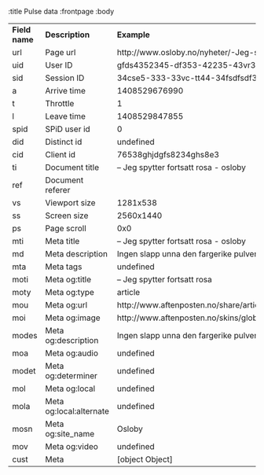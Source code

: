:title Pulse data
:frontpage
:body

<table class="table table-hover">
    <tr>
        <td><strong>Field name</strong></td>
        <td><strong>Description</strong></td>
        <td><strong>Example</strong></td>
    </tr>
    <tr>
      <td>url</td>
      <td>Page url</td>
      <td>http://www.osloby.no/nyheter/-Jeg-spytter-fortsatt-rosa-7678276.html</td>
    </tr>
    <tr>
      <td>uid</td>
      <td>User ID</td>
      <td>gfds4352345-df353-42235-43vr3-354ve45235vc</td>
    </tr>
    <tr>
      <td>sid</td>
      <td>Session ID</td>
      <td>34cse5-333-33vc-tt44-34fsdfsdf353</td>
    </tr>
    <tr>
      <td>a</td>
      <td>Arrive time</td>
      <td>1408529676990</td>
    </tr>
    <tr>
      <td>t</td>
      <td>Throttle</td>
      <td>1</td>
    </tr>
    <tr>
      <td>l</td>
      <td>Leave time</td>
      <td>1408529847855</td>
    </tr>
    <tr>
      <td>spid</td>
      <td>SPiD user id</td>
      <td>0</td>
    </tr>
    <tr>
      <td>did</td>
      <td>Distinct id</td>
      <td>undefined</td>
    </tr>
    <tr>
      <td>cid</td>
      <td>Client id</td>
      <td>76538ghjdgfs8234ghs8e3</td>
    </tr>
    <tr>
      <td>ti</td>
      <td>Document title</td>
      <td>– Jeg spytter fortsatt rosa - osloby</td>
    </tr>
    <tr>
      <td>ref</td>
      <td>Document referer</td>
      <td></td>
    </tr>
    <tr>
      <td>vs</td>
      <td>Viewport size</td>
      <td>1281x538</td>
    </tr>
    <tr>
      <td>ss</td>
      <td>Screen size</td>
      <td>2560x1440</td>
    </tr>
    <tr>
      <td>ps</td>
      <td>Page scroll</td>
      <td>0x0</td>
    </tr>
    <tr>
      <td>mti</td>
      <td>Meta title</td>
      <td>– Jeg spytter fortsatt rosa - osloby</td>
    </tr>
    <tr>
      <td>md</td>
      <td>Meta description</td>
      <td>Ingen slapp unna den fargerike pulvertåken under «Color Me Rad».</td>
    </tr>
    <tr>
      <td>mta</td>
      <td>Meta tags</td>
      <td>undefined</td>
    </tr>
    <tr>
      <td>moti</td>
      <td>Meta og:title</td>
      <td>– Jeg spytter fortsatt rosa</td>
    </tr>
    <tr>
      <td>moty</td>
      <td>Meta og:type</td>
      <td>article</td>
    </tr>
    <tr>
      <td>mou</td>
      <td>Meta og:url</td>
      <td>http://www.aftenposten.no/share/article-7678276.html</td>
    </tr>
    <tr>
      <td>moi</td>
      <td>Meta og:image</td>
      <td>http://www.aftenposten.no/skins/global/gfx/facebook/ap_1500x1500.png</td>
    </tr>
    <tr>
      <td>modes</td>
      <td>Meta og:description</td>
      <td>Ingen slapp unna den fargerike pulvertåken under «Color Me Rad».</td>
    </tr>
    <tr>
      <td>moa</td>
      <td>Meta og:audio</td>
      <td>undefined</td>
    </tr>
    <tr>
      <td>modet</td>
      <td>Meta og:determiner</td>
      <td>undefined</td>
    </tr>
    <tr>
      <td>mol</td>
      <td>Meta og:local</td>
      <td>undefined</td>
    </tr>
    <tr>
      <td>mola</td>
      <td>Meta og:local:alternate</td>
      <td>undefined</td>
    </tr>
    <tr>
      <td>mosn</td>
      <td>Meta og:site_name</td>
      <td>Osloby</td>
    </tr>
    <tr>
      <td>mov</td>
      <td>Meta og:video</td>
      <td>undefined</td>
    </tr>
    <tr>
      <td>cust</td>
      <td>Meta</td>
      <td>[object Object]</td>
    </tr>
</table>